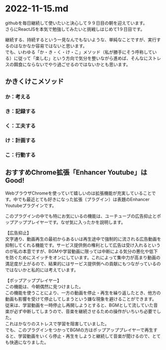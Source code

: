 # 2022-11-15.md

githubを毎日継続して使いたいと決心して９９日目の朝を迎えています。  
さらにReactJSを本気で勉強してみたいと挑戦しはじめて1９日目です。　　

継続する、持続するという一見なんでもないような、単純なことですが、実行するのはなかなか容易ではないと思います。  
でも、いわゆる「か・き・く・け・こ」メソッド（私が勝手にそう呼称している）に従って「楽しむ」という方向で気分を整いながら進めば、そんなにストレスの餌食にならないでやり過ごせるのではないかとも思います。

## かきくけこメソッド

### か：考える

### き：記録する

### く：工夫する

### け：計画する

### こ：行動する

## おすすめChrome拡張「Enhancer Youtube」はGood!

WebブラウザChromeを使っていて嬉しいのは拡張機能が充実していることです。中でも最近とても好きになった拡張（プラグイン）は表題のEnhancer　Youtubeプラグインです。  

このプラグインの中でも特にお気にいるの機能は、ユーチューブの広告抑止とポップアッププレイヤーです。なぜ気に入ったかを説明します。

【広告抑止】   
文字通り、動画再生の最初からあるいは再生途中で強制的に流される広告動画を抑制してくれる機能です。サービス提供側の権利として広告は受け入れるというのが私の本意ですが、BGMや学習動画に限っては中断による気分の悪化や低下を防ぐためにスイッチをオンにしています。これによって集中力が高まり動画の満足度が上がるので、結果的にはサービス提供側への貢献にもつながっているのではないかと私的には考えています。  

【ポップアッププレイヤー】  
この機能は、今朝偶然に見つけました。  
この機能を使うことにより、一方の動画を停止・再生を繰り返したとき、他方の動画も影響を受けて停止してしまうという嫌な現象を避けることができます。  
従来は、学習動画を一時停止し再開しようとすると、BGMとして流していた音楽が必ず中断してしまうので、音楽を継続させるための操作がいちいち必要でした。  
これはかなりのストレスで学習を阻害していました。  
でも、このプラグインをつかってBGMの方はポップアッププレイヤーで再生すると、学習動画をいくら停止・再生をしようと継続して音楽が聞けるので、とても快適になりました。　　



